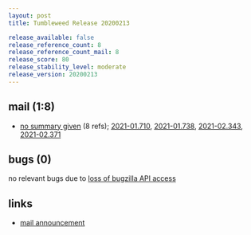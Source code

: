 ```yaml
---
layout: post
title: Tumbleweed Release 20200213

release_available: false
release_reference_count: 8
release_reference_count_mail: 8
release_score: 80
release_stability_level: moderate
release_version: 20200213
---
```


## mail (1:8)

- [no summary given](https://lists.opensuse.org/opensuse-factory/2020-02/msg00359.html) (8 refs); [2021-01.710](https://github.com/boombatower/tumbleweed-review/issues/10), [2021-01.738](https://github.com/boombatower/tumbleweed-review/issues/10), [2021-02.343](https://github.com/boombatower/tumbleweed-review/issues/10), [2021-02.371](https://github.com/boombatower/tumbleweed-review/issues/10)

## bugs (0)

<!--more-->

no relevant bugs due to [loss of bugzilla API access](https://bugzilla.opensuse.org/show_bug.cgi?id=1157722)



## links

- [mail announcement](https://github.com/boombatower/tumbleweed-review/issues/10)
